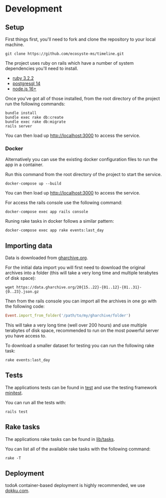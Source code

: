 # Development

## Setup

First things first, you'll need to fork and clone the repository to your local machine.

`git clone https://github.com/ecosyste-ms/timeline.git`

The project uses ruby on rails which have a number of system dependencies you'll need to install. 

- [ruby 3.2.2](https://www.ruby-lang.org/en/documentation/installation/)
- [postgresql 14](https://www.postgresql.org/download/)
- [node.js 16+](https://nodejs.org/en/download/)

Once you've got all of those installed, from the root directory of the project run the following commands:

```
bundle install
bundle exec rake db:create
bundle exec rake db:migrate
rails server
```

You can then load up [http://localhost:3000](http://localhost:3000) to access the service.

### Docker

Alternatively you can use the existing docker configuration files to run the app in a container.

Run this command from the root directory of the project to start the service.

`docker-compose up --build`

You can then load up [http://localhost:3000](http://localhost:3000) to access the service.

For access the rails console use the following command:

`docker-compose exec app rails console`

Runing rake tasks in docker follows a similar pattern:

`docker-compose exec app rake events:last_day`

## Importing data

Data is downloaded from [gharchive.org](https://www.gharchive.org/).

For the initial data import you will first need to download the original archives into a folder (this will take a very long time and multiple terabytes of disk space):

`wget https://data.gharchive.org/20{15..22}-{01..12}-{01..31}-{0..23}.json.gz`

Then from the rails console you can import all the archives in one go with the following code:

```ruby
Event.import_from_folder('/path/to/my/gharchive/folder')
```

This will take a very long time (well over 200 hours) and use multiple terabytes of disk space, recommended to run on the most powerful server you have access to.

To download a smaller dataset for testing you can run the following rake task:

`rake events:last_day`

## Tests

The applications tests can be found in [test](test) and use the testing framework [minitest](https://github.com/minitest/minitest).

You can run all the tests with:

`rails test`

## Rake tasks

The applications rake tasks can be found in [lib/tasks](lib/tasks).

You can list all of the available rake tasks with the following command:

`rake -T`

## Deployment

todoA container-based deployment is highly recommended, we use [dokku.com](https://dokku.com/).